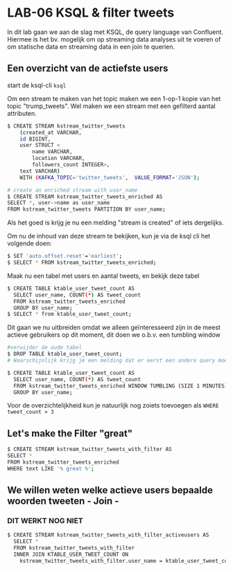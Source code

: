 # LAB-06 KSQL & filter tweets
In dit lab gaan we aan de slag met KSQL, de query language van Confluent. Hiermee is het bv. mogelijk om op streaming data analyses uit te voeren of om statische data en streaming data in een join te querien. 

## Een overzicht van de actiefste users

start de ksql-cli
```ksql```

Om een stream te maken van het topic maken we een 1-op-1 kopie van het topic "trump_tweets". Wel maken we een stream met een gefilterd aantal attributen. 
```sh
$ CREATE STREAM kstream_twitter_tweets
    (created_at VARCHAR, 
    id BIGINT,
    user STRUCT <
        name VARCHAR, 
        location VARCHAR, 
        followers_count INTEGER>, 
    text VARCHAR) 
    WITH (KAFKA_TOPIC='twitter_tweets',  VALUE_FORMAT='JSON');

# create an enriched stream with user_name
$ CREATE STREAM kstream_twitter_tweets_enriched AS
SELECT *, user->name as user_name
FROM kstream_twitter_tweets PARTITION BY user_name;
```

Als het goed is krijg je nu een melding "stream is created" of iets dergelijks.

Om nu de inhoud van deze stream te bekijken, kun je via de ksql cli het volgende doen:
```sh
$ SET 'auto.offset.reset'='earliest';
$ SELECT * FROM kstream_twitter_tweets_enriched;
```

Maak nu een tabel met users en aantal tweets, en bekijk deze tabel
```sh
$ CREATE TABLE ktable_user_tweet_count AS
  SELECT user_name, COUNT(*) AS tweet_count
  FROM kstream_twitter_tweets_enriched 
  GROUP BY user_name;
$ SELECT * from ktable_user_tweet_count;
```

Dit gaan we nu uitbreiden omdat we alleen geïnteresseerd zijn in de meest actieve gebruikers op dit moment, dit doen we o.b.v. een tumbling window
```sh
#verwijder de oude tabel
$ DROP TABLE ktable_user_tweet_count;
# Waarschijnlijk krijg je een melding dat er eerst een andere query moet verwijderen, dit doe je met 'TERMINATE <query>'

$ CREATE TABLE ktable_user_tweet_count AS
  SELECT user_name, COUNT(*) AS tweet_count
  FROM kstream_twitter_tweets_enriched WINDOW TUMBLING (SIZE 1 MINUTES)
  GROUP BY user_name;
```
Voor de overzichtelijkheid kun je natuurlijk nog zoiets toevoegen als `WHERE tweet_count > 3`


## Let's make the Filter "great"

```sh
$ CREATE STREAM kstream_twitter_tweets_with_filter AS
SELECT *
FROM kstream_twitter_tweets_enriched
WHERE text LIKE '% great %';
```


## We willen weten welke actieve users bepaalde woorden tweeten - Join - 
### DIT WERKT NOG NIET

```sh
$ CREATE STREAM kstream_twitter_tweets_with_filter_activeusers AS
  SELECT * 
  FROM kstream_twitter_tweets_with_filter
  INNER JOIN KTABLE_USER_TWEET_COUNT ON 
    kstream_twitter_tweets_with_filter.user_name = ktable_user_tweet_count.user_name;
```
